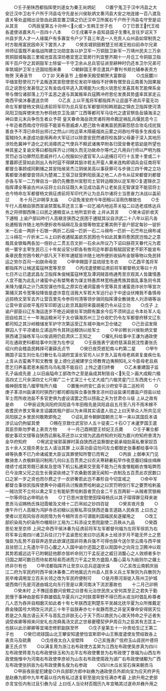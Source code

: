 <!-- { "loadSidebar": true } -->
　　○壬子册陕西都指挥使刘遂女为秦王尚炳妃
　　○置宁羗卫于汉中沔县之大安迁汉中卫右千户所于沔县屯守先是长兴侯耿炳文奏沔县大安之地连接一百八渡及虞关等处盗贼出没皆由此路宜置卫镇之仍迁汉中卫所属右千户所于沔县屯守至是诏从其言
　　○丙辰皇第五十孙仲＜火或＞生韩王世子也
　　○丁巳晋王代王桂各遣使进嘉禾凡一百四十八本
　　○壬戌署平乡县知县国子生曹礼言往岁诏天下州县岁贡人才一人缘属户有多寡宜令户少下县三年选一人充贡人众州县如常制贡之时方取用富民因命天下罢贡人才
　　○癸亥城铜鼓敕楚王桢湘王柏曰前命尔兄弟帅师征蛮既不亲临战阵建立功勋宜各以护卫军一万铜鼓卫新军一万靖州民夫三万余筑铜鼓城每面三里城池宜高深坊巷宜宽正营房行列宜整齐期十一月讫工令铜鼓卫指挥千百户守之其铜鼓军士除留一千守卫余从总兵官征进至耕种时仍还本卫尔兄弟可率筑城护卫军士还国绘图来奏
　　○朝鲜国王李旦遣其户曹判书郑允辅奉表贡方物贺  天寿圣节
　　○丁卯  天寿圣节  上御奉天殿受朝贺大宴群臣
　　○戊辰麓川平缅宣慰使司刀干孟叛逐其宣慰使思伦发初平缅俗不好佛有僧至自云南善为因果报应之说思伦发甚信之又有金齿戍卒逃入其境能为火炮火铳思伦发喜其有艺能俾系金带与僧位诸部落上刀干孟恶之遂与其属叛率兵寇腾冲府思伦发畏其势盛率其家走云南西平侯沐春遣送京师
　　○乙亥  上以平羗将军都指挥齐让逗遛不进兵平蛮无功命左军都督杨文佩征虏前将军印为总兵官右军都督同知韩观副之锦衣卫指挥使河清凤阳卫指挥使宋忠为参将统京卫及湖广江西等都司军马往代之遣官祭告岳镇海渎之神曰昔元末兵争伤生者众予荷  皇天眷命海岳效灵诸将用命戡定祸乱兵偃民息今三十年迩者西南戍守将臣不能宣布恩威虐人肥己致令诸夷苗民困窘怨怒合攻屯戍扰我善良予不淂已命将出师讨之然山川险远草木障蔽烟岚云雾之间吞吐呼吸多生疾疫与蛮贼持久未遂成功是用再命大军征讨以除患安民然诸将校各辞父母妻子深入其地历涉险危冀神干造化之机消瘴疠之气使兵不黩武诸夷早附各归营垒餋老慈幼是所望也神其鉴之复谕文等曰都指挥齐让讨贼久而无功故命尔等代之凡用兵行师以严明为胜赏罚必当功罪然后恩威并行人心悦服如分遣官军入山追捕日可行十五里十里或二十里暮即还营如此则出入有时寇不得肆其狙诈若五开蛮人果来连构即调兵会征南将军都督佥事顾成同剿捕之其安陆侯吴杰江阴侯吴高以事获罪可与步骑三四千俾之立功寗都督汤都督尝领兵为楚湘二王宿卫驻营黔阳辰溪之地二人亦令从征宋都督刘都督亦各与军一二万俾自当一路仍先檄思州宣慰司土官转运粮饷以足军用○复遣锦衣卫指挥谭全等谕古州从征将士曰兵征既久未见成功盖齐让老矣且无智谋宜不能驭将士也今特命左军都督杨文佩征虏前将军印代齐让为总兵尔诸将士当思奋力决战以盖前愆
　　冬十月己卯朔享太庙
　　○诏免淮安府今年田租以淫雨伤稼故也
　　○壬午行人高稹自狭西宣谕禁鬻私茶还言三事一曰乞减内地巡茶关隘二曰选老成练达兵务之将捍御西陲三曰民之逋粮宜从土地所宜折收  上并从其言
　　○癸未诏折收天下逋租  上谕户部曰昨行人高稹言狭西之民困于逋赋其议自洪武二十八年以前凡各处逋租皆许随土地所便折收布绢绵花及金银等物宜定著其例于是户部定每钞一锭折米一石金一两折十石银一两折二石绢一匹折一石二斗绵布一匹折一石苎布比绵布减三斗绵花一斤折米二斗上曰折收逋赋盖欲苏民困也今如此其重将愈困民岂恤之之意哉其金银每两各加一倍钞止二贯五百文折一石余从所议乃下诏曰朕荷天眷代元为君统一寰宇主宰生民已三十年矣设官分职各有攸司迩年郡县租赋因官吏不职不能宣布条章民愈穷困今敕户部凡天下积年逋赋皆许随土地所便折收绢布金银等物以免民转运之劳尔百司一如朕命毋怠
　　○甲申赐国子监琉球生冬衣
　　○乙酉平羗将军都指挥齐让械送蛮寇林宽等至京
　　○丙戌遣使敕征虏前将军都督杨文等曰十月七日齐让已遣武昌左卫指挥朱俊械蛮寇林宽及潭洞贼首杨通秀至京观其人皆庸懦愚人宜不能为此乱计诸蛮中必有桀骜者为谋主特愚弄林宽杨通秀族其倡乱事急则令其来降为缓兵之计乃其狡谋也作乱之原实在诸洞蛮酋今宽等具言诸蛮诡诈状尔等宜次第捕灭其令宽等投降皆是虚诈意在沮我大军若大军远行必于中途设伏掩我不备慎毋远掠杨文至军去齐让营百里先令参将何清等领步骑同指挥谭全散骑舍人刘添锡等诣让营中宣诏收平羗将军印即送让赴京其副将宋晨胡冕仍令从征立功
　　○戊子  上谕户部臣曰辽东海运连岁不绝近闻彼处军饷颇有赢余今后不须转运止令本处军人屯田自给其三十一年海运粮米可于太仓镇海苏州三卫仓收贮仍令左军都督府移文辽东都司知之其沙岭粮储发军护守次第运至辽东城中海州卫仓储之
　　○己丑诏发赎罪囚人于平凉诸处立递运所令其转运粮饷以给军士
　　○辛卯敕长兴侯耿炳文督狭西诸卫操练军马以俟调用仍启肃庆二王知之
　　○擢礼科给事中王谦为通政使司左通政吏科都给事中刘昱为左参议
　　○壬辰旌表宁波府慈溪县民沈性妻张氏绍兴府会稽县民韩择可妻薛氏贞节
　　○癸巳夜荧惑犯南斗杓第二星
　　○甲午赐国子监生刘仕名归餋仕名马湖府宜溪长官司人以岁贡入监有母老病弟复废疾仕名上言从古蛮夷不知文教惟  皇上德化远被建学立师教育边夷稍知礼义今臣母老且病愿乞归养虽君恩未报而乌鸟私情不能自已  上怜之遣归终餋
　　○乙未重建国子监孔子庙成先是  上以旧庙隘命工部改作之至是庙成其制皆自＜矢见＞画大成殿六楹高四丈三尺余深四丈七尺墀广二十丈深三十七丈大成门六楹灵星门三东西庑七十六楹神厨库皆八楹宰牲所六楹
　　○置衡州府安仁县长沙府安平县二巡检司
　　○庚子革凉州盐课司时狭西行都司都指挥佥事张豫言凉州旧设盐课司置盐户捞盐以给军士而所收池盐不多官吏俱为虗设请罢之而以捞盐之夫为甘肃仓斗级  上从之故有是命
　　○甲辰诏免凤阳府凤阳县今年田租先是凤阳县自五月至八月不雨禾稼不收耆民许景文等来言诏蠲其租户部以为未得其实请遣人验之上曰天旱众人所共见况凤阳朕之乡里民何敢欺即免之
　　○诏礼部令朝鲜国朝贡三年一来以其国启本语涉讥讪仍拘留其使
　　○赐在京致仕武官钞人五十锭麦二十石○丁未暹罗国王遣其臣奈斯勿罗者上表贡方物
　　十一月己酉朔楚王桢妃王氏薨
　　○壬子署佥都御史事邓文铿等自狭西讥察私茶还京以文铿为武昌府知府刘观为嘉兴府知府景清为金华府知府
　　○宥武定侯郭英罪时英自狭西还监察御史裴承祖劾英私餋家奴百五十余人又擅杀男女五人请治其罪  上以英功臣诏勿问左佥都御史张春都给事中冯峄等执奏不已乃命诸戚里大臣议其罪使知所警已而宥之
　　○丙辰  上御奉天门见散骑舍人衣极鲜丽问制用几何曰五百贯责之曰农夫寒耕暑耘早作夜息蚕妇缲丝缉麻缕绩寸成其劳既已甚矣及登场下机公私逋索交至竟不能为己有食惟粗粝衣惟垢弊而已今汝席父兄之庇生长膏梁纨绮之下农桑勤苦邈无闻知一衣制及五百贯此农民数口口之家一岁之资也而尔费之于一衣骄奢若此岂不暴殄自今切宜戒之
　　○命中军都督佥事徐凯指挥使黄中孙禧将兵讨叛酋贾哈剌谕之曰赏罚明信行军之要贾哈剌虽一贼功赏不立何以禽之军士有能斩贾哈剌首者赏白金二千五百两斩一从贼者赏银椀一尔等师往必申明此令
　　○丁巳思州宣慰使田琛母杨氏以其子琛得罪见释来谢恩贡马诏赐杨氏珠冠霞帔及文绮十二匹帛如之钞四百锭
　　○癸亥夜月食
　　○庚午升行人高稹为鸿胪寺丞初稹以巡察私茶往狭西还备言道路人民疾苦  上曰古之使者以览观风俗咨询民情为务今稹所言亦可谓能利国福民矣遂擢用之
　　○改工部织染局为织染所巾帽局针工局为二科添设文思院副使二员秩从九品
　　○癸酉思伦发至京师  上闵之命西平侯沐春为征虏前将军左军都督何福为左将军徐凯为右将军率云南四川诸卫兵往讨刀干孟谕思伦发曰尔远离乡土经涉岁月不能无怀土之思强臣为乱势不自容奔逃至此欲谋还国非将勇兵强不可得也朕今送尔至云南与西平侯且驻怒江上先遣尔平日心腹之人入国中谕尔还国之意以观国中之向背立卫腾冲以观其势若威远远干已附朝廷他郡亦皆听命则刀干孟反逆之威日消腹心之人效顺者多尔归国之期可数日而待矣若轻易而进而刀干孟之势方盛国人腹心莫与为敌则尔之疆土终非尔有也
　　○甲戌都指挥齐让至京以总兵逗遛伏诛
　　○乙亥改云南鹤庆丽江二府为军民府时西平侯沐春奏二府地属远方州县人民多义兵土军聚则为兵散则为民卒难调用宜立百夫长领之改为军民府便制可
　　○是月蔡河渐徙入陈州卫护城堤西南行先是河道由城北向东行至是以黄河南决下流淤塞故也
　　十二月己卯朔
　　○癸未时  上不豫廷臣数问安敕之曰昔有元治世民庶乂安何其至正之君失于勤民慢于事神由是假手群雄倡乱华夏兵兴之时朕潜草野不得已而从戎当时倡乱称尊者几人恣为吞并自相磨灭如此者十有七年朕西定荆楚东平吴越北抚华夏为众所推戴定鼎金陵国号大明改元洪武三十年于兹朕寿亦七十矣静而思之非皇天眷命安得居天位若是之久哉古语云天不与首乱岂非朕无心于天下而以救民为心故天特命之乎近者失调受疾卿等频来问安礼也尧舜禹汤文武之世皋夔稷契伊尹周召为之臣其有志匡主一也朕以此示卿卿等宜竭忠修职副朕至怀
　　○戊子皇第五十一孙贵烚生辽王第二子也
　　○癸巳琉球国山北王攀安知遣使恰宜斯耶中山王察度遣使友赞结致各上表贡马及硫黄
　　○戊戌夜太白入垒壁阵
　　○己亥旌表广信府玉山县民叶德将妻王氏贞节
　　○以满复周为浙江右布政使方孟昇为江西左布政使吴彦真为四川左布政使蒋青为右布政使徐玉和为北平左布政使曹昱为右布政使丁景福为山西左布政使施惟中为河南右布政使李彦祯为山东右布政使周政为湖广右布政使储颙为广西左布政使张拱辰为右布政使黄名俊为右参政
　　○四川木瓜长官石保来朝贡马
　　○甲辰夜辰星犯建星○升兵部职方郎中赵彝为通政使员外郎向宝为应天府尹先是赵彝为郎中九年考最以任内有私过遂复职至是向宝任满亦考最  上欲升用之吏部亦言宝任内有过且引彝为证  上曰任人当论材否既历九年宜略其过遂命并彝升用之
